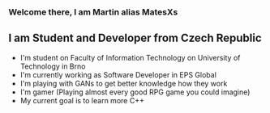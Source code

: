 ### Welcome there, I am Martin alias MatesXs

## I am Student and Developer from Czech Republic
- I'm student on Faculty of Information Technology on University of Technology in Brno
- I'm currently working as Software Developer in EPS Global
- I'm playing with GANs to get better knowledge how they work
- I'm gamer (Playing almost every good RPG game you could imagine)
- My current goal is to learn more C++